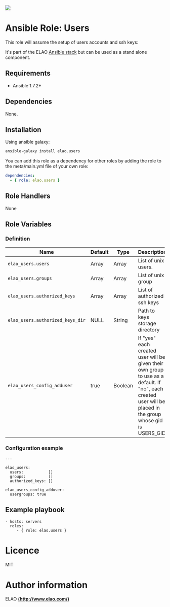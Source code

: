 <img src="http://www.elao.com/images/corpo/logo_red_small.png"/>

# Ansible Role: Users

This role will assume the setup of users accounts and ssh keys:

It's part of the ELAO [Ansible stack](http://ansible.elao.com) but can be used as a stand alone component.

## Requirements

- Ansible 1.7.2+

## Dependencies

None.

## Installation

Using ansible galaxy:

```bash
ansible-galaxy install elao.users
```
You can add this role as a dependency for other roles by adding the role to the meta/main.yml file of your own role:

```yaml
dependencies:
  - { role: elao.users }
```

## Role Handlers

None

## Role Variables

### Definition

|Name|Default|Type|Description|
|----|----|-----------|-------|
`elao_users.users`|Array|Array|List of unix users.
`elao_users.groups`|Array|Array|List of unix group
`elao_users.authorized_keys`|Array|Array|List of authorized ssh keys
`elao_users.authorized_keys_dir`|NULL|String|Path to keys storage directory
`elao_users_config_adduser`|true|Boolean|If "yes" each created user will be given their own group to use as a default.  If "no", each created user will be placed in the group whose gid is USERS_GID

### Configuration example

```
---

elao_users:
  users:           []
  groups:          []
  authorized_keys: []

elao_users_config_adduser:
  usergroups: true
```

## Example playbook

    - hosts: servers
      roles:
         - { role: elao.users }

# Licence

MIT

# Author information

ELAO [**(http://www.elao.com/)**](http://www.elao.com)